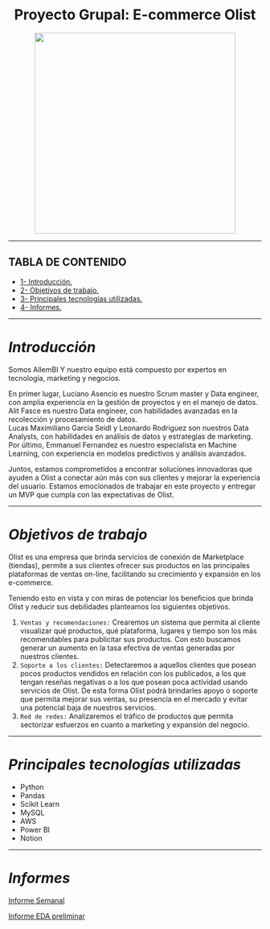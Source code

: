 
# <h1 align=center> **Proyecto Grupal: E-commerce Olist** </h1>

<p align="center">
<img src="https://images-ext-2.discordapp.net/external/HFKVnJNEvU32KM72lg3HBt9svtG8vFYBfJ5b3G3e0pI/https/i.imgur.com/Wynp1Tu.png?width=676&height=676"  height=400>
</p>


<hr>


## **TABLA DE CONTENIDO**  
+ [1- Introducción.](#introducción) 
+ [2- Objetivos de trabajo.](#objetivos-de-trabajo)
+ [3- Principales tecnologías utilizadas.](#principales-tecnologías-utilizadas)
+ [4- Informes.](#informes)
 
 
<hr>

# *Introducción*
Somos AllemBI Y nuestro equipo está compuesto por expertos en tecnología, marketing y negocios.  

En primer lugar, Luciano Asencio es nuestro Scrum master y Data engineer, con amplia experiencia en la gestión de proyectos y en el manejo de datos. Alit Fasce es nuestro Data engineer, con habilidades avanzadas en la recolección y procesamiento de datos.  
Lucas Maximiliano Garcia Seidl y Leonardo Rodriguez son nuestros Data Analysts, con habilidades en análisis de datos y estrategias de marketing.  
Por último, Emmanuel Fernandez es nuestro especialista en Machine Learning, con experiencia en modelos predictivos y análisis avanzados.  

Juntos, estamos comprometidos a encontrar soluciones innovadoras que ayuden a Olist a conectar aún más con sus clientes y mejorar la experiencia del usuario. Estamos emocionados de trabajar en este proyecto y entregar un MVP que cumpla con las expectativas de Olist.

<hr>  

# *Objetivos de trabajo*  

Olist es una empresa que brinda servicios de conexión de Marketplace (tiendas), permite a sus clientes ofrecer sus productos en las principales plataformas de ventas on-line, facilitando su crecimiento y expansión en los e-commerce.  

Teniendo esto en vista y con miras de potenciar los beneficios que brinda Olist y reducir sus debilidades planteamos los siguientes objetivos.  

1. `Ventas y recomendaciones:` Crearemos un sistema que permita al cliente visualizar qué productos, qué plataforma, lugares y tiempo son los más recomendables para publicitar sus productos. Con esto buscamos generar un aumento en la tasa efectiva de ventas generadas por nuestros clientes.  
2. `Soporte a los clientes:` Detectaremos a aquellos clientes que posean pocos productos vendidos en relación con los publicados, a los que tengan reseñas negativas o a los que posean poca actividad usando servicios de Olist. De esta forma Olist podrá brindarles apoyo o soporte que permita mejorar sus ventas, su presencia en el mercado y evitar una potencial baja de nuestros servicios.  
3. `Red de redes:` Analizaremos el tráfico de productos que permita sectorizar esfuerzos en cuanto a marketing y expansión del negocio.  

<hr>  

# *Principales tecnologías utilizadas*  

- Python  
- Pandas  
- Scikit Learn  
- MySQL  
- AWS  
- Power BI  
- Notion


<hr>  

# *Informes*  

[Informe Semanal](https://www.notion.so/Reporte-Semanal-_-Semana-01-2acad47e1a3f47c5a4cebc84315e1391)  

[Informe EDA preliminar](https://www.notion.so/Informe-EDA-preliminar-f54fea04c3e3469ca89d12b815ab0ad6)
